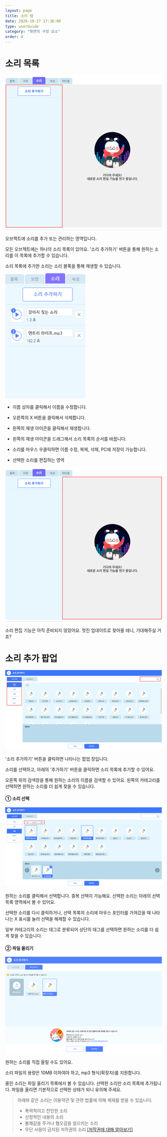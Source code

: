 ```yaml
---
layout: page
title: 소리 탭
date: 2020-10-27 17:36:00
type: userGuide
category: "화면의 구성 요소"
order: 8
---
```


# 소리 목록

<img src="images/window/main-sound-list.png" alt="main-sound" style="zoom:50%;" />



오브젝트에 소리를 추가 또는 관리하는 영역입니다.

모든 오브젝트에는 하나의 소리 목록이 있어요. '소리 추가하기' 버튼을 통해 원하는 소리를 이 목록에 추가할 수 있습니다.

소리 목록에 추가한 소리는 소리 블록을 통해 재생할 수 있습니다.



![sound_tap_list](images\window\sound_tap_list_example.png)



+ 이름 상자를 클릭해서 이름을 수정합니다.
+ 오른쪽의 X 버튼을 클릭해서 삭제합니다.
+ 왼쪽의 재생 아이콘을 클릭해서 재생합니다.
+ 왼쪽의 재생 아이콘을 드래그해서 소리 목록의 순서를 바꿉니다.

+ 소리를 마우스 우클릭하면 이름 수정, 복제, 삭제, PC에 저장이 가능합니다.

+ 선택한 소리를 편집하는 영역

<img src="images/window/main-sound.png" alt="main-sound" style="zoom: 50%;" />



소리 편집 기능은 아직 준비되지 않았어요. 멋진 업데이트로 찾아올 테니, 기대해주실 거죠?





# 소리 추가 팝업



![sound-add](images/window/sound-add.png)

'소리 추가하기' 버튼을 클릭하면 나타나는 팝업 창입니다.

소리를 선택하고, 아래의 '추가하기' 버튼을 클릭하면 소리 목록에 추가할 수 있어요.

오른쪽 위의 검색창을 통해 원하는 소리의 이름을 검색할 수 있어요. 왼쪽의 카테고리를 선택하면 원하는 소리를 더 쉽게 찾을 수 있습니다.



#### ① 소리 선택

![add-sound](images/window/sound-select.png)



원하는 소리를 클릭해서 선택합니다. 중복 선택이 가능해요. 선택한 소리는 아래의 선택 목록 영역에서 볼 수 있어요.

선택한 소리를 다시 클릭하거나, 선택 목록의 소리에 마우스 포인터를 가져갔을 때 나타나는 X 표시를 눌러 선택을 해제할 수 있습니다.

일부 카테고리의 소리는 태그로 분류되어 상단의 태그를 선택하면 원하는 소리를 더 쉽게 찾을 수 있습니다.



#### ② 파일 올리기

![import-sound](images/window/import-sound.png)

원하는 소리를 직접 올릴 수도 있어요.

소리 파일의 용량은 10MB 이하여야 하고, mp3 형식(확장자)를 지원합니다.

올린 소리는 파일 올리기 목록에서 볼 수 있습니다. 선택한 소리만 소리 목록에 추가됩니다. 파일을 올리면 기본적으로 선택한 상태가 되니 유의해 주세요.



> 아래와 같은 소리는 이용약관 및 관련 법률에 의해 제재를 받을 수 있습니다.
>
> + 폭력적이고 잔인한 소리
> + 선정적인 내용의 소리
> + 불쾌감을 주거나 혐오감을 일으키는 소리
> + 무단 사용이 금지된 저작권의 소리 [[저작권에 대해 알아보기]](https://playentry.org/#!/terms/project)
